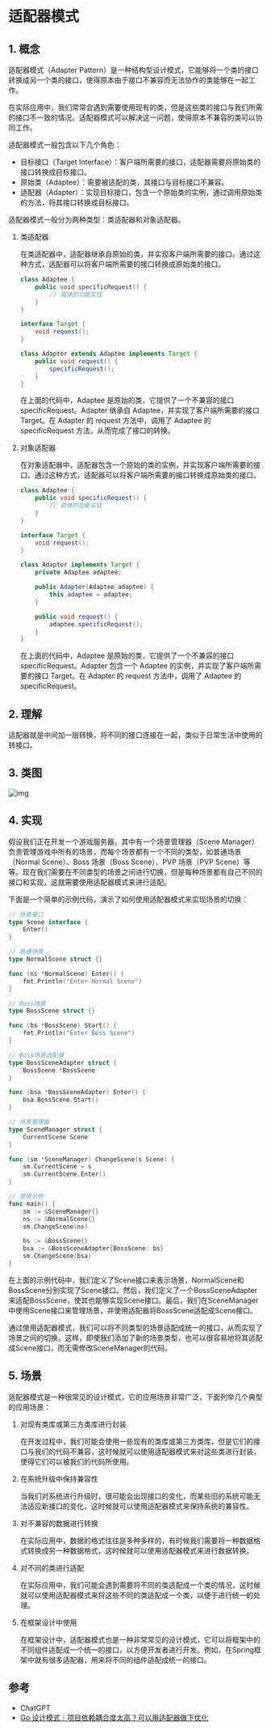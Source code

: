# 适配器模式

## 1. 概念

适配器模式（Adapter Pattern）是一种结构型设计模式，它能够将一个类的接口转换成另一个类的接口，使得原本由于接口不兼容而无法协作的类能够在一起工作。

在实际应用中，我们常常会遇到需要使用现有的类，但是这些类的接口与我们所需的接口不一致的情况。适配器模式可以解决这一问题，使得原本不兼容的类可以协同工作。

适配器模式一般包含以下几个角色：

- 目标接口（Target Interface）：客户端所需要的接口，适配器需要将原始类的接口转换成目标接口。
- 原始类（Adaptee）：需要被适配的类，其接口与目标接口不兼容。
- 适配器（Adapter）：实现目标接口，包含一个原始类的实例，通过调用原始类的方法，将其接口转换成目标接口。

适配器模式一般分为两种类型：类适配器和对象适配器。

1. 类适配器

   在类适配器中，适配器继承自原始的类，并实现客户端所需要的接口。通过这种方式，适配器可以将客户端所需要的接口转换成原始类的接口。

   ```java
   class Adaptee {
       public void specificRequest() {
           // 具体的功能实现
       }
   }
   
   interface Target {
       void request();
   }
   
   class Adapter extends Adaptee implements Target {
       public void request() {
           specificRequest();
       }
   }
   ```

   在上面的代码中，Adaptee 是原始的类，它提供了一个不兼容的接口 specificRequest。Adapter 继承自 Adaptee，并实现了客户端所需要的接口 Target。在 Adapter 的 request 方法中，调用了 Adaptee 的 specificRequest 方法，从而完成了接口的转换。

2. 对象适配器

   在对象适配器中，适配器包含一个原始的类的实例，并实现客户端所需要的接口。通过这种方式，适配器可以将客户端所需要的接口转换成原始类的接口。

   ```java
   class Adaptee {
       public void specificRequest() {
           // 具体的功能实现
       }
   }
   
   interface Target {
       void request();
   }
   
   class Adapter implements Target {
       private Adaptee adaptee;
   
       public Adapter(Adaptee adaptee) {
           this.adaptee = adaptee;
       }
   
       public void request() {
           adaptee.specificRequest();
       }
   }
   ```

   在上面的代码中，Adaptee 是原始的类，它提供了一个不兼容的接口 specificRequest。Adapter 包含一个 Adaptee 的实例，并实现了客户端所需要的接口 Target。在 Adapter 的 request 方法中，调用了 Adaptee 的 specificRequest。

## 2. 理解

适配器就是中间加一层转换，将不同的接口连接在一起，类似于日常生活中使用的转接口。

## 3. 类图

![img](https://cdn.jsdelivr.net/gh/hedon954/mapStorage/img/011620181723824.png)

## 4. 实现

假设我们正在开发一个游戏服务器，其中有一个场景管理器（Scene Manager）负责管理游戏中所有的场景，而每个场景都有一个不同的类型，如普通场景（Normal Scene）、Boss 场景（Boss Scene）、PVP 场景（PVP Scene）等等。现在我们需要在不同类型的场景之间进行切换，但是每种场景都有自己不同的接口和实现，这就需要使用适配器模式来进行适配。

下面是一个简单的示例代码，演示了如何使用适配器模式来实现场景的切换：

```go
// 场景接口
type Scene interface {
    Enter()
}

// 普通场景
type NormalScene struct {}

func (ns *NormalScene) Enter() {
    fmt.Println("Enter Normal Scene")
}

// Boss场景
type BossScene struct {}

func (bs *BossScene) Start() {
    fmt.Println("Enter Boss Scene")
}

// Boss场景适配器
type BossSceneAdapter struct {
    BossScene *BossScene
}

func (bsa *BossSceneAdapter) Enter() {
    bsa.BossScene.Start()
}

// 场景管理器
type SceneManager struct {
    CurrentScene Scene
}

func (sm *SceneManager) ChangeScene(s Scene) {
    sm.CurrentScene = s
    sm.CurrentScene.Enter()
}

// 使用示例
func main() {
    sm := &SceneManager{}
    ns := &NormalScene{}
    sm.ChangeScene(ns)

    bs := &BossScene{}
    bsa := &BossSceneAdapter{BossScene: bs}
    sm.ChangeScene(bsa)
}
```

在上面的示例代码中，我们定义了Scene接口来表示场景，NormalScene和BossScene分别实现了Scene接口。然后，我们定义了一个BossSceneAdapter来适配BossScene，使其也能够实现Scene接口。最后，我们在SceneManager中使用Scene接口来管理场景，并使用适配器将BossScene适配成Scene接口。

通过使用适配器模式，我们可以将不同类型的场景适配成统一的接口，从而实现了场景之间的切换。这样，即使我们添加了新的场景类型，也可以很容易地将其适配成Scene接口，而无需修改SceneManager的代码。

## 5. 场景

适配器模式是一种很常见的设计模式，它的应用场景非常广泛，下面列举几个典型的应用场景：

1. 对现有类库或第三方类库进行封装

   在开发过程中，我们可能会使用一些现有的类库或第三方类库，但是它们的接口与我们的代码不兼容，这时候就可以使用适配器模式来对这些类进行封装，使得它们可以被我们的代码所使用。

2. 在系统升级中保持兼容性

   当我们对系统进行升级时，很可能会出现接口的变化，而某些旧的系统可能无法适应新接口的变化，这时候就可以使用适配器模式来保持系统的兼容性。

3. 对不兼容的数据进行转换

   在实际应用中，数据的格式往往是多种多样的，有时候我们需要将一种数据格式转换成另一种数据格式，这时候就可以使用适配器模式来进行数据转换。

4. 对不同的类进行适配

   在实际应用中，我们可能会遇到需要将不同的类适配成一个类的情况，这时候就可以使用适配器模式来将这些不同的类适配成一个类，以便于进行统一的处理。

5. 在框架设计中使用

   在框架设计中，适配器模式也是一种非常常见的设计模式，它可以将框架中的不同组件适配成一个统一的接口，以方便开发者进行开发。例如，在Spring框架中就有很多适配器，用来将不同的组件适配成统一的接口。



## 参考

- ChatGPT
- [Go 设计模式｜项目依赖耦合度太高？可以用适配器做下优化](https://mp.weixin.qq.com/s?__biz=MzUzNTY5MzU2MA==&mid=2247497405&idx=1&sn=425262da90e6812599960616480718d6&chksm=fa83272acdf4ae3c302b52af82166d5ab5262d3368d4190008057f5168a1f44d445bf482c83d&scene=178&cur_album_id=2531498848431669249#rd)